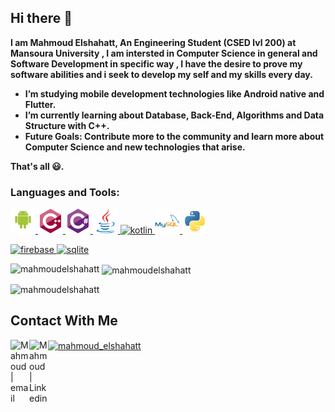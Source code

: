 ## Hi there 👋

**I am Mahmoud Elshahatt, An Engineering Student (CSED lvl 200) at Mansoura University , I am intersted in Computer Science in general and Software Development in specific way , I have the desire to prove my software abilities and i seek to develop my self and my skills every day.**

* **I’m studying mobile development technologies like Android native and Flutter.**
* **I’m currently learning about Database, Back-End, Algorithms and Data Structure with C++.**
* **Future Goals: Contribute more to the community and learn more about Computer Science and new technologies that arise.**

**That's all 😃.**

<h3 align="left"> Languages and Tools:</h3>
<p align="left"> <a href="https://developer.android.com" target="_blank" rel="noreferrer"> <img src="https://raw.githubusercontent.com/devicons/devicon/master/icons/android/android-original-wordmark.svg" alt="android" width="40" height="40"/> </a> <a href="https://www.w3schools.com/cpp/" target="_blank" rel="noreferrer"> <img src="https://raw.githubusercontent.com/devicons/devicon/master/icons/cplusplus/cplusplus-original.svg" alt="cplusplus" width="40" height="40"/> </a> <a href="https://www.w3schools.com/cs/" target="_blank" rel="noreferrer"> <img src="https://raw.githubusercontent.com/devicons/devicon/master/icons/csharp/csharp-original.svg" alt="csharp" width="40" height="40"/> </a> <a href="https://www.java.com" target="_blank" rel="noreferrer"> <img src="https://raw.githubusercontent.com/devicons/devicon/master/icons/java/java-original.svg" alt="java" width="40" height="40"/> </a> <a href="https://kotlinlang.org" target="_blank" rel="noreferrer"> <img src="https://www.vectorlogo.zone/logos/kotlinlang/kotlinlang-icon.svg" alt="kotlin" width="40" height="40"/> </a> <a href="https://www.mysql.com/" target="_blank" rel="noreferrer"> <img src="https://raw.githubusercontent.com/devicons/devicon/master/icons/mysql/mysql-original-wordmark.svg" alt="mysql" width="40" height="40"/> </a> <a href="https://www.python.org" target="_blank" rel="noreferrer"> <img src="https://raw.githubusercontent.com/devicons/devicon/master/icons/python/python-original.svg" alt="python" width="40" height="40"/> </a>  <p align="left"><a href="https://firebase.google.com/" target="_blank" rel="noreferrer"> <img src="https://www.vectorlogo.zone/logos/firebase/firebase-icon.svg" alt="firebase" width="40" height="40"/> </a> <a href="https://www.sqlite.org/" target="_blank" rel="noreferrer"> <img src="https://www.vectorlogo.zone/logos/sqlite/sqlite-icon.svg" alt="sqlite" width="40" height="40"/> </a> </p>


<p><img align="left" src="https://github-readme-stats.vercel.app/api/top-langs?username=mahmoudelshahatt&show_icons=true&locale=en&layout=compact" alt="mahmoudelshahatt" /> </p>       <p>&nbsp;<img align="center" src="https://github-readme-stats.vercel.app/api?username=mahmoudelshahatt&show_icons=true&locale=en" alt="mahmoudelshahatt" /></p>
 <p align="left"> <img src="https://komarev.com/ghpvc/?username=mahmoudelshahatt&label=Profile%20views&color=0e75b6&style=flat" alt="mahmoudelshahatt" /> </p>

 ## Contact With Me
[<img align="left" alt="Mahmoud | email" width="30px" src="https://ssl.gstatic.com/ui/v1/icons/mail/images/favicon5.ico" />](mailto:MahmoudElshahatt1@gmail.com)
[<img align="left" alt="Mahmoud | Linkedin" width="30px" src="https://static-exp1.licdn.com/sc/h/al2o9zrvru7aqj8e1x2rzsrca" />](https://www.linkedin.com/in/mahmoudelshahatt/)
<a href="https://codeforces.com/profile/mahmoud_elshahatt" target="blank"><img align="center" src="https://raw.githubusercontent.com/rahuldkjain/github-profile-readme-generator/master/src/images/icons/Social/codeforces.svg" alt="mahmoud_elshahatt" height="30" width="40" /></a>
</p>




